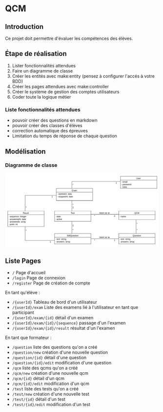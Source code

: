 # QCM

## Introduction

Ce projet doit permettre d'évaluer les compétences des élèves.

## Étape de réalisation

1. Lister fonctionnalités attendues
1. Faire un diagramme de classe
1. Créer les entités avec make:entity (pensez à configurer l'accés à votre BDD)
1. Créer les pages attendues avec make:controller
1. Créer le système de gestion des comptes utilisateurs
1. Coder toute la logique métier

### Liste fonctionnalités attendues

* pouvoir créer des questions en markdown
* pouvoir créer des classes d'élèves
* correction automatique des épreuves
* Limitation du temps de réponse de chaque question

## Modélisation

### Diagramme de classe

![](resources/diagramme_classe.png)

## Liste Pages

* `/` Page d'accueil
* `/login` Page de connexion
* `/register` Page de création de compte

En tant qu'élève :  
* `/{userId}` Tableau de bord d'un utilisateur
* `/{userId}/exam` Liste des examens lié à l'utilisateur en tant que participant
* `/{userId}/exam/{id}` détail d'un examen
* `/{userId}/exam/{id}/{sequence}` passage d'un l'examen
* `/{userId}/exam/{id}/result` résultat d'un l'examen

En tant que formateur :  
* `/question` liste des questions qu'on a créé
* `/question/new` création d'une nouvelle question
* `/question/{id}` détail d'une question
* `/question/{id}/edit` modification d'une question
* `/qcm` liste des qcms qu'on a créé
* `/qcm/new` création d'une nouvelle qcm
* `/qcm/{id}` détail d'un qcm
* `/qcm/{id}/edit` modification d'un qcm
* `/test` liste des tests qu'on a créé
* `/test/new` création d'une nouvelle test
* `/test/{id}` détail d'un test
* `/test/{id}/edit` modification d'un test
